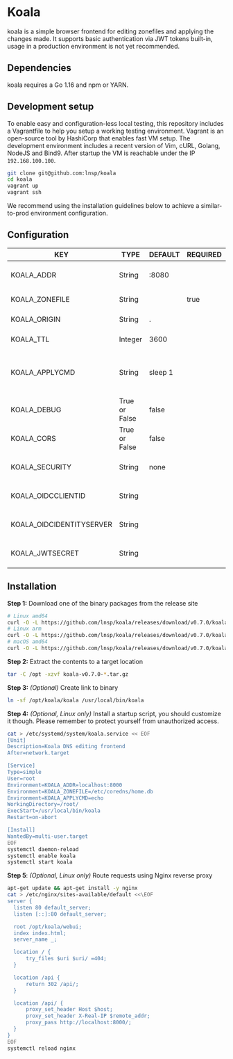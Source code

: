 # Koala

koala is a simple browser frontend for editing zonefiles and applying the changes made. It supports basic authentication via JWT tokens built-in, usage in a production environment is not yet recommended.

## Dependencies
koala requires a Go 1.16 and npm or YARN.

## Development setup

To enable easy and configuration-less local testing, this repository includes a Vagrantfile to help you setup a working
testing environment. Vagrant is an open-source tool by HashiCorp that enables fast VM setup.
The development environment includes a recent version of Vim, cURL, Golang, NodeJS and Bind9.
After startup the VM is reachable under the IP `192.168.100.100`.

```bash
git clone git@github.com:lnsp/koala
cd koala
vagrant up
vagrant ssh
```

We recommend using the installation guidelines below to achieve a similar-to-prod environment configuration.

## Configuration
KEY                         | TYPE             | DEFAULT                  | REQUIRED    | DESCRIPTION
----------------------------|------------------|--------------------------|-------------|----------------------------------------------------
KOALA_ADDR                  | String           | :8080                    |             | Address the server will be listening on
KOALA_ZONEFILE              | String           |                          | true        | Zonefile to be edited
KOALA_ORIGIN                | String           | .                        |             | Zone to be edited
KOALA_TTL                   | Integer          | 3600                     |             | Default TTL for records
KOALA_APPLYCMD              | String           | sleep 1                  |             | Command executed after applying zonefile changes
KOALA_DEBUG                 | True or False    | false                    |             | Enable debug logging
KOALA_CORS                  | True or False    | false                    |             | Enable support for CORS
KOALA_SECURITY              | String           | none                     |             | Security guard to use [none|oidc|jwt]
KOALA_OIDCCLIENTID          | String           |                          |             | OpenID Connect Client ID
KOALA_OIDCIDENTITYSERVER    | String           |                          |             | URL of identity provider
KOALA_JWTSECRET             | String           |                          |             | Auth secret for JWT tokens

## Installation
**Step 1:** Download one of the binary packages from the release site
```bash
# Linux amd64
curl -O -L https://github.com/lnsp/koala/releases/download/v0.7.0/koala-v0.7.0-darwin-amd64.tar.gz
# Linux arm
curl -O -L https://github.com/lnsp/koala/releases/download/v0.7.0/koala-v0.7.0-linux-arm.tar.gz
# macOS amd64
curl -O -L https://github.com/lnsp/koala/releases/download/v0.7.0/koala-v0.7.0-darwin-amd64.tar.gz
```

**Step 2:** Extract the contents to a target location
```bash
tar -C /opt -xzvf koala-v0.7.0-*.tar.gz
```

**Step 3:** *(Optional)* Create link to binary
```bash
ln -sf /opt/koala/koala /usr/local/bin/koala
```

**Step 4:** *(Optional, Linux only)* Install a startup script, you should customize it though. Please remember to
protect yourself from unauthorized access.
```bash
cat > /etc/systemd/system/koala.service << EOF
[Unit]
Description=Koala DNS editing frontend
After=network.target

[Service]
Type=simple
User=root
Environment=KOALA_ADDR=localhost:8000
Environment=KOALA_ZONEFILE=/etc/coredns/home.db
Environment=KOALA_APPLYCMD=echo
WorkingDirectory=/root/
ExecStart=/usr/local/bin/koala
Restart=on-abort

[Install]
WantedBy=multi-user.target
EOF
systemctl daemon-reload
systemctl enable koala
systemctl start koala
```

**Step 5**: *(Optional, Linux only)* Route requests using Nginx reverse proxy
```bash
apt-get update && apt-get install -y nginx
cat > /etc/nginx/sites-available/default <<\EOF
server {
  listen 80 default_server;
  listen [::]:80 default_server;

  root /opt/koala/webui;
  index index.html;
  server_name _;

  location / {
      try_files $uri $uri/ =404;
  }

  location /api {
      return 302 /api/;
  }

  location /api/ {
      proxy_set_header Host $host;
      proxy_set_header X-Real-IP $remote_addr;
      proxy_pass http://localhost:8000/;
  }
}
EOF
systemctl reload nginx
```
